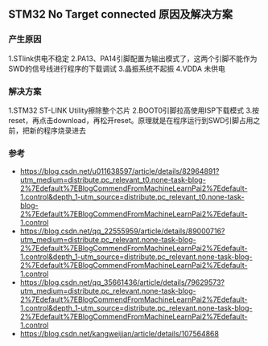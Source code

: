 ## STM32 No Target connected 原因及解决方案

### 产生原因

1.STlink供电不稳定
2.PA13、PA14引脚配置为输出模式了，这两个引脚不能作为SWD的信号线进行程序的下载调试
3.晶振系统不起振
4.VDDA 未供电

### 解决方案

1.STM32 ST-LINK Utility擦除整个芯片
2.BOOT0引脚拉高使用ISP下载模式
3.按reset，再点击download，再松开reset。原理就是在程序运行到SWD引脚占用之前，把新的程序烧录进去

### 参考

- https://blog.csdn.net/u011638597/article/details/82964891?utm_medium=distribute.pc_relevant_t0.none-task-blog-2%7Edefault%7EBlogCommendFromMachineLearnPai2%7Edefault-1.control&depth_1-utm_source=distribute.pc_relevant_t0.none-task-blog-2%7Edefault%7EBlogCommendFromMachineLearnPai2%7Edefault-1.control
- https://blog.csdn.net/qq_22555959/article/details/89000716?utm_medium=distribute.pc_relevant.none-task-blog-2%7Edefault%7EBlogCommendFromMachineLearnPai2%7Edefault-1.control&depth_1-utm_source=distribute.pc_relevant.none-task-blog-2%7Edefault%7EBlogCommendFromMachineLearnPai2%7Edefault-1.control
- https://blog.csdn.net/qq_35661436/article/details/79629573?utm_medium=distribute.pc_relevant.none-task-blog-2%7Edefault%7EBlogCommendFromMachineLearnPai2%7Edefault-1.control&depth_1-utm_source=distribute.pc_relevant.none-task-blog-2%7Edefault%7EBlogCommendFromMachineLearnPai2%7Edefault-1.control
- https://blog.csdn.net/kangweijian/article/details/107564868

